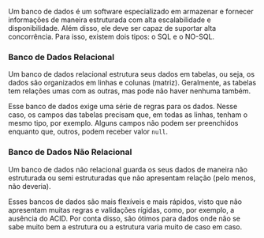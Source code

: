 Um banco de dados é um software especializado em armazenar e fornecer informações de maneira estruturada com alta escalabilidade e disponibilidade. Além disso, ele deve ser capaz de suportar alta concorrência. Para isso, existem dois tipos: o SQL e o NO-SQL.

### Banco de Dados Relacional
Um banco de dados relacional estrutura seus dados em tabelas, ou seja, os dados são organizados em linhas e colunas (matriz). Geralmente, as tabelas tem relações umas com as outras, mas pode não haver nenhuma também.

Esse banco de dados exige uma série de regras para os dados. Nesse caso, os campos das tabelas precisam que, em todas as linhas, tenham o mesmo tipo, por exemplo. Alguns campos não podem ser preenchidos enquanto que, outros, podem receber valor `null`.
### Banco de Dados Não Relacional
Um banco de dados não relacional guarda os seus dados de maneira não estruturada ou semi estruturadas que não apresentam relação (pelo menos, não deveria).

Esses bancos de dados são mais flexíveis e mais rápidos, visto que não apresentam muitas regras e validações rígidas, como, por exemplo, a ausência do ACID. Por conta disso, são ótimos para dados onde não se sabe muito bem a estrutura ou a estrutura varia muito de caso em caso.